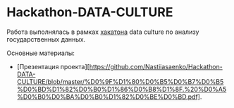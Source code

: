 # Hackathon-DATA-CULTURE

Работа выполнялась в рамках [хакатона](https://www.hse.ru/dataculture/hackathon/) data culture по анализу государственных данных. 

Основные материалы: 

* [Презентация проекта][https://github.com/Nastiiasaenko/Hackathon-DATA-CULTURE/blob/master/%D0%9F%D1%80%D0%B5%D0%B7%D0%B5%D0%BD%D1%82%D0%B0%D1%86%D0%B8%D1%8F.%20%D0%A5%D0%B0%D0%BA%D0%B0%D1%82%D0%BE%D0%BD.pdf]. 
